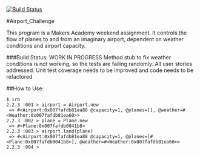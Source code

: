 [![Build Status](https://travis-ci.org/hannako/airport_challenge.svg?branch=master)](https://travis-ci.org/hannako/airport_challenge)

#Airport_Challenge

This program is a Makers Academy weekend assignment.
It controls the flow of planes to and from an imaginary airport, dependent on weather conditions and airport capacity.

###Build Status: WORK IN PROGRESS
Method stub to fix weather conditions is not working, so the tests are failing randomly. All user stories addressed.
Unit test coverage needs to be improved and code needs to be refactored

##How to Use:

```
$ irb
2.2.3 :001 > airport = Airport.new
 => #<Airport:0x007fafdb81ea88 @capacity=1, @planes=[], @weather=#<Weather:0x007fafdb81ea60>>
2.2.3 :002 > plane = Plane.new
 => #<Plane:0x007fafdb0041b8>
2.2.3 :003 > airport.land(plane)
 => #<Airport:0x007fafdb81ea88 @capacity=1, @planes=[#<Plane:0x007fafdb0041b8>], @weather=#<Weather:0x007fafdb81ea60>>
2.2.3 :004 >
```
